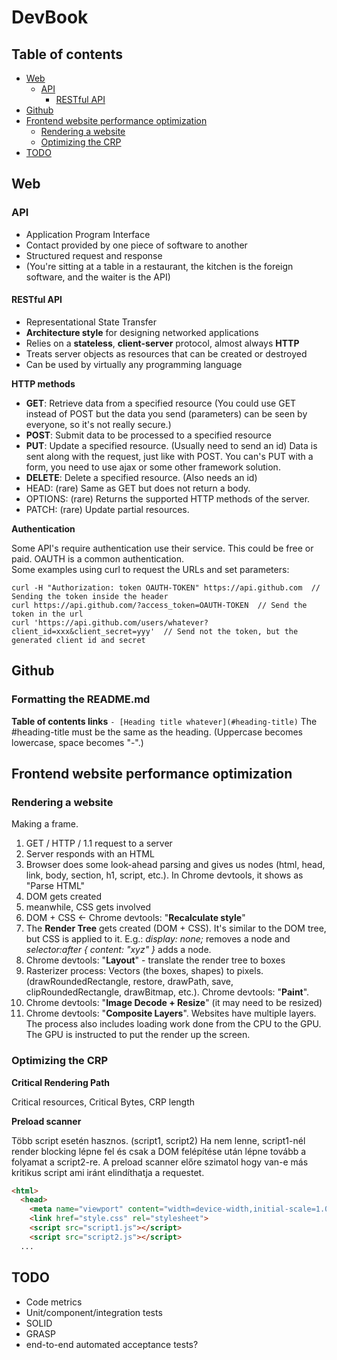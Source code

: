 # DevBook

## Table of contents

- [Web](#web)
  - [API](#api)
    - [RESTful API](#restful-api)
- [Github](#github)
- [Frontend website performance optimization](#frontend-website-performance-optimization)
  - [Rendering a website](#render-a-website)
  - [Optimizing the CRP](#optimizing-the-CRP)
- [TODO](#todo)

## Web

### API
- Application Program Interface
- Contact provided by one piece of software to another
- Structured request and response
- (You're sitting at a table in a restaurant, the kitchen is the foreign software, and the waiter is the API)

#### RESTful API
- Representational State Transfer
- **Architecture style** for designing networked applications
- Relies on a **stateless**, **client-server** protocol, almost always **HTTP**
- Treats server objects as resources that can be created or destroyed
- Can be used by virtually any programming language

**HTTP methods**
- **GET**: Retrieve data from a specified resource (You could use GET instead of POST but the data you send (parameters) can be seen by everyone, so it's not really secure.)
- **POST**: Submit data to be processed to a specified resource
- **PUT**: Update a specified resource. (Usually need to send an id) Data is sent along with the request, just like with POST. You can's PUT with a form, you need to use ajax or some other framework solution.
- **DELETE**: Delete a specified resource. (Also needs an id)
- HEAD: (rare) Same as GET but does not return a body.
- OPTIONS: (rare) Returns the supported HTTP methods of the server.
- PATCH: (rare) Update partial resources.

**Authentication**

Some API's require authentication use their service. This could be free or paid. OAUTH is a common authentication.<br>
Some examples using curl to request the URLs and set parameters:
```
curl -H "Authorization: token OAUTH-TOKEN" https://api.github.com  // Sending the token inside the header
curl https://api.github.com/?access_token=OAUTH-TOKEN  // Send the token in the url
curl 'https://api.github.com/users/whatever?client_id=xxx&client_secret=yyy'  // Send not the token, but the generated client id and secret
```

## Github

### Formatting the README.md
**Table of contents links** `- [Heading title whatever](#heading-title)` The #heading-title must be the same as the heading. (Uppercase becomes lowercase, space becomes "-".)

## Frontend website performance optimization

### Rendering a website
Making a frame.
1.  GET / HTTP / 1.1 request to a server
2.  Server responds with an HTML
3.  Browser does some look-ahead parsing and gives us nodes (html, head, link, body, section, h1, script, etc.). In Chrome devtools, it shows as "Parse HTML"
4.  DOM gets created
5.  meanwhile, CSS gets involved
6.  DOM + CSS <- Chrome devtools: "**Recalculate style**"
7.  The **Render Tree** gets created (DOM + CSS). It's similar to the DOM tree, but CSS is applied to it. E.g.: _display: none;_ removes a node and _selector:after { content: "xyz" }_ adds a node.
8.  Chrome devtools: "**Layout**" - translate the render tree to boxes
9.  Rasterizer process: Vectors (the boxes, shapes) to pixels. (drawRoundedRectangle, restore, drawPath, save, clipRoundedRectangle, drawBitmap, etc.). Chrome devtools: "**Paint**".
10.  Chrome devtools: "**Image Decode + Resize**" (it may need to be resized)
11.  Chrome devtools: "**Composite Layers**". Websites have multiple layers. The process also includes loading work done from the CPU to the GPU. The GPU is instructed to put the render up the screen.

### Optimizing the CRP

**Critical Rendering Path**

Critical resources, Critical Bytes, CRP length

**Preload scanner** 

Több script esetén hasznos. (script1, script2) Ha nem lenne, script1-nél render blocking lépne fel és csak a DOM felépítése után lépne tovább a folyamat a script2-re. A preload scanner előre szimatol hogy van-e más kritikus script ami iránt elindíthatja a requestet.
```HTML
<html>
  <head>
    <meta name="viewport" content="width=device-width,initial-scale=1.0">
    <link href="style.css" rel="stylesheet">
    <script src="script1.js"></script>
    <script src="script2.js"></script>
  ...
```

## TODO
- Code metrics
- Unit/component/integration tests
- SOLID
- GRASP
- end-to-end automated acceptance tests?

